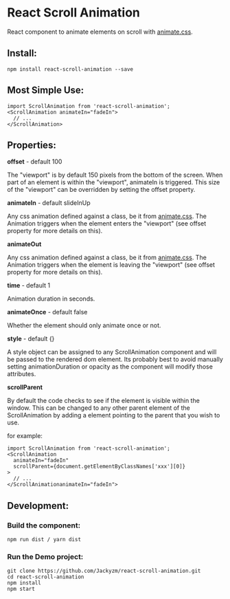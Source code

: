 # React Scroll Animation

React component to animate elements on scroll with [animate.css](https://daneden.github.io/animate.css/).

## Install:

```
npm install react-scroll-animation --save
```

## Most Simple Use:

```
import ScrollAnimation from 'react-scroll-animation';
<ScrollAnimation animateIn="fadeIn">
  // ...
</ScrollAnimation>
```

## Properties:

**offset** - default 100

The "viewport" is by default 150 pixels from the bottom of the screen. When part of an element is within the "viewport", animateIn is triggered. This size of the "viewport" can be overridden by setting the offset property.

**animateIn** - default slideInUp

Any css animation defined against a class, be it from [animate.css](https://daneden.github.io/animate.css/). The Animation triggers when the element enters the "viewport" (see offset property for more details on this).

**animateOut**

Any css animation defined against a class, be it from [animate.css](https://daneden.github.io/animate.css/). The Animation triggers when the element is leaving the "viewport" (see offset property for more details on this).

**time** - default 1

Animation duration in seconds.

**animateOnce** - default false

Whether the element should only animate once or not.

**style** - default {}

A style object can be assigned to any ScrollAnimation component and will be passed to the rendered dom element. Its probably best to avoid manually setting animationDuration or opacity as the component will modify those attributes.

**scrollParent**

By default the code checks to see if the element is visible within the window. This can be changed to any other parent element of the ScrollAnimation by adding a element pointing to the parent that you wish to use.

for example:

```
import ScrollAnimation from 'react-scroll-animation';
<ScrollAnimation
  animateIn="fadeIn"
  scrollParent={document.getElementByClassNames['xxx'][0]}
>
  // ...
</ScrollAnimationanimateIn="fadeIn">
```

## Development:

### Build the component:

```
npm run dist / yarn dist
```

### Run the Demo project:

```
git clone https://github.com/Jackyzm/react-scroll-animation.git
cd react-scroll-animation
npm install
npm start
```
